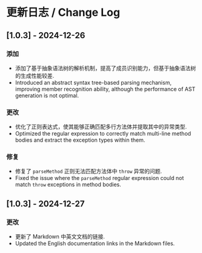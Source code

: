 # 更新日志 / Change Log

## [1.0.3] - 2024-12-26
### 添加
- 添加了基于抽象语法树的解析机制，提高了成员识别能力，但基于抽象语法树的生成性能较差.
- Introduced an abstract syntax tree-based parsing mechanism, improving member recognition ability, although the performance of AST generation is not optimal.

### 更改
- 优化了正则表达式，使其能够正确匹配多行方法体并提取其中的异常类型.
- Optimized the regular expression to correctly match multi-line method bodies and extract the exception types within them.

### 修复
- 修复了 `parseMethod` 正则无法匹配方法体中 `throw` 异常的问题.
- Fixed the issue where the `parseMethod` regular expression could not match `throw` exceptions in method bodies.

## [1.0.3] - 2024-12-27
### 更改
- 更新了 Markdown 中英文文档的链接.
- Updated the English documentation links in the Markdown files.